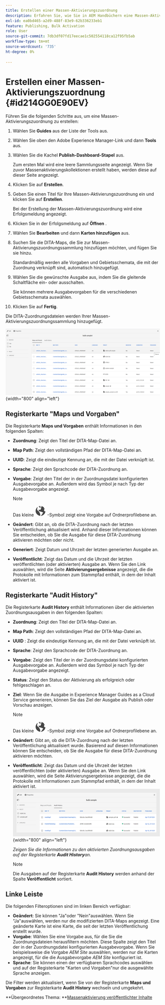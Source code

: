 ```yaml
---
title: Erstellen einer Massen-Aktivierungszuordnung
description: Erfahren Sie, wie Sie in AEM Handbüchern eine Massen-Aktivierungszuordnung erstellen.
exl-id: ea0bd465-a2d9-488f-83e9-62b336233eb1
feature: Publishing, Bulk Activation
role: User
source-git-commit: 7db3df07fd17eecae1c502554118ca12f95fb5ab
workflow-type: tm+mt
source-wordcount: '735'
ht-degree: 0%

---
```


# Erstellen einer Massen-Aktivierungszuordnung {#id214GG0E90EV}

Führen Sie die folgenden Schritte aus, um eine Massen-Aktivierungszuordnung zu erstellen:

1. Wählen Sie **Guides** aus der Liste der Tools aus.

1. Wählen Sie oben den Adobe Experience Manager-Link und dann **Tools** aus.

1. Wählen Sie die Kachel **Publish-Dashboard-Stapel** aus.

   Zum ersten Mal wird eine leere Sammlungsseite angezeigt. Wenn Sie zuvor Massenaktivierungskollektionen erstellt haben, werden diese auf dieser Seite angezeigt.

1. Klicken Sie auf **Erstellen**.

1. Geben Sie einen Titel für Ihre Massen-Aktivierungszuordnung ein und klicken Sie auf **Erstellen**.

   Bei der Erstellung der Massen-Aktivierungszuordnung wird eine Erfolgsmeldung angezeigt.

1. Klicken Sie in der Erfolgsmeldung auf **Öffnen** .

1. Wählen Sie **Bearbeiten** und dann **Karten hinzufügen** aus.

1. Suchen Sie die DITA-Maps, die Sie zur Massen-Aktivierungszuordnungssammlung hinzufügen möchten, und fügen Sie sie hinzu.

   Standardmäßig werden alle Vorgaben und Gebietsschemata, die mit der Zuordnung verknüpft sind, automatisch hinzugefügt.

1. Wählen Sie die gewünschte Ausgabe aus, indem Sie die gleitende Schaltfläche ein- oder ausschalten.

   Sie können mehrere Ausgabevorgaben für die verschiedenen Gebietsschemata auswählen.

1. Klicken Sie auf **Fertig**.

Die DITA-Zuordnungsdateien werden Ihrer Massen-Aktivierungszuordnungssammlung hinzugefügt.

![ erstellte Massenaktivierungssammlung](images/bulk-activation-collection-created.png){width="800" align="left"}

## Registerkarte &quot;Maps und Vorgaben&quot;

Die Registerkarte **Maps und Vorgaben** enthält Informationen in den folgenden Spalten:

- **Zuordnung**: Zeigt den Titel der DITA-Map-Datei an.
- **Map Path**: Zeigt den vollständigen Pfad der DITA-Map-Datei an.

- **UUID**: Zeigt die eindeutige Kennung an, die mit der Datei verknüpft ist.

- **Sprache**: Zeigt den Sprachcode der DITA-Zuordnung an.
- **Vorgabe**: Zeigt den Titel der in der Zuordnungsdatei konfigurierten Ausgabevorgabe an. Außerdem wird das Symbol je nach Typ der Ausgabevorgabe angezeigt.

  >[!NOTE]
  >
  > Das kleine ![](images/global-preset-icon.svg) -Symbol zeigt eine Vorgabe auf Ordnerprofilebene an.

- **Geändert**: Gibt an, ob die DITA-Zuordnung nach der letzten Veröffentlichung aktualisiert wird. Anhand dieser Informationen können Sie entscheiden, ob Sie die Ausgabe für diese DITA-Zuordnung aktivieren möchten oder nicht.
- **Generiert**: Zeigt Datum und Uhrzeit der letzten generierten Ausgabe an.
- **Veröffentlicht**: Zeigt das Datum und die Uhrzeit der letzten veröffentlichten (oder aktivierten) Ausgabe an. Wenn Sie den Link auswählen, wird die Seite **Aktivierungsergebnisse** angezeigt, die die Protokolle mit Informationen zum Stammpfad enthält, in dem der Inhalt aktiviert ist.

## Registerkarte &quot;Audit History&quot;

Die Registerkarte **Audit History** enthält Informationen über die aktivierten Zuordnungsausgaben in den folgenden Spalten:
- **Zuordnung**: Zeigt den Titel der DITA-Map-Datei an.
- **Map Path**: Zeigt den vollständigen Pfad der DITA-Map-Datei an.
- **UUID** : Zeigt die eindeutige Kennung an, die mit der Datei verknüpft ist.
- **Sprache**: Zeigt den Sprachcode der DITA-Zuordnung an.
- **Vorgabe**: Zeigt den Titel der in der Zuordnungsdatei konfigurierten Ausgabevorgabe an. Außerdem wird das Symbol je nach Typ der Ausgabevorgabe angezeigt.
- **Status**: Zeigt den Status der Aktivierung als erfolgreich oder fehlgeschlagen an.
- **Ziel**: Wenn Sie die Ausgabe in Experience Manager Guides as a Cloud Service generieren, können Sie das Ziel der Ausgabe als Publish oder Vorschau anzeigen.

  >[!NOTE]
  >
  > Das kleine ![](images/global-preset-icon.svg) -Symbol zeigt eine Vorgabe auf Ordnerprofilebene an.

- **Geändert**: Gibt an, ob die DITA-Zuordnung nach der letzten Veröffentlichung aktualisiert wurde. Basierend auf diesen Informationen können Sie entscheiden, ob Sie die Ausgabe für diese DITA-Zuordnung aktivieren möchten.
- **Veröffentlicht**: Zeigt das Datum und die Uhrzeit der letzten veröffentlichten (oder aktivierten) Ausgabe an. Wenn Sie den Link auswählen, wird die Seite Aktivierungsergebnisse angezeigt, die die Protokolle mit Informationen zum Stammpfad enthält, in dem der Inhalt aktiviert ist.
  ![ erstellte Registerkarte für den Verlauf der Massenaktivierung-Erfassung ](images/bulk-collection-audit-history.png){width="800" align="left"}

  *Zeigen Sie die Informationen zu den aktivierten Zuordnungsausgaben auf der Registerkarte **Audit History**an.*


  >[!NOTE]
  >
  > Die Ausgaben auf der Registerkarte **Audit History** werden anhand der Spalte **Veröffentlicht** sortiert.



## Linke Leiste

Die folgenden Filteroptionen sind im linken Bereich verfügbar:

- **Geändert**: Sie können &quot;Ja&quot;oder &quot;Nein&quot;auswählen. Wenn Sie &quot;Ja&quot;auswählen, werden nur die modifizierten DITA-Maps angezeigt. Eine geänderte Karte ist eine Karte, die seit der letzten Veröffentlichung erstellt wurde.
- **Vorgabe**: Wählen Sie eine Vorgabe aus, für die Sie die Zuordnungsdateien herausfiltern möchten. Diese Spalte zeigt den Titel der in der Zuordnungsdatei konfigurierten Ausgabevorgabe. Wenn Sie beispielsweise die Vorgabe *AEM Site* auswählen, werden nur die Karten angezeigt, für die die Ausgabevorgabe *AEM Site* konfiguriert ist.
- **Sprache**: Sie können einen der verfügbaren Sprachcodes auswählen und auf der Registerkarte &quot;Karten und Vorgaben&quot;nur die ausgewählte Sprache anzeigen.

Die Filter werden aktualisiert, wenn Sie von der Registerkarte **Maps und Vorgaben** zur Registerkarte **Audit History** wechseln und umgekehrt.

**Übergeordnetes Thema: **[Massenaktivierung veröffentlichter Inhalte](conf-bulk-activation.md)
